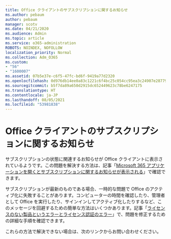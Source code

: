 ```yaml
---
title: Office クライアントのサブスクリプションに関するお知らせ
ms.author: pebaum
author: pebaum
manager: scotv
ms.date: 04/21/2020
ms.audience: Admin
ms.topic: article
ms.service: o365-administration
ROBOTS: NOINDEX, NOFOLLOW
localization_priority: Normal
ms.collection: Adm_O365
ms.custom:
- "56"
- "1600007"
ms.assetid: 07b5e37e-c6f5-47fc-bd6f-9419a77d2320
ms.openlocfilehash: 0d976db14ee0a83c1221c6f4bc25c054cc95ea3c24907e2877988c3e0648d70b
ms.sourcegitcommit: b5f7da89a650d2915dc652449623c78be6247175
ms.translationtype: HT
ms.contentlocale: ja-JP
ms.lasthandoff: 08/05/2021
ms.locfileid: "53981838"
---
```

# <a name="subscription-notice-in-your-office-client"></a>Office クライアントのサブスクリプションに関するお知らせ

サブスクリプションの状態に関連するお知らせが Office クライアントに表示されているようです。この問題を解決する方法は、記事「[Microsoft 365 アプリケーションを開くとサブスクリプションに関するお知らせが表示される](https://support.office.com/article/A-subscription-notice-appears-when-I-open-an-Office-365-application-4cabe32c-f594-4c0e-9191-3d3ade10cceb.aspx)」で確認できます。
  
サブスクリプションが最新のものである場合、一時的な問題で Office のアクティブ化に失敗することがあります。コンピューターの時間を確認したり、管理者として Office を実行したり、サインインしてアクティブ化したりするなど、このメッセージを回避するための簡単な方法はいくつかあります。記事「[ライセンスのない製品というエラーとライセンス認証のエラー](https://support.office.com/article/Unlicensed-Product-and-activation-errors-in-Office-0d23d3c0-c19c-4b2f-9845-5344fedc4380.aspx)」で、問題を修正するための詳細な手順を確認できます。
  
これらの方法で解決できない場合は、次のリンクからお問い合わせください。
